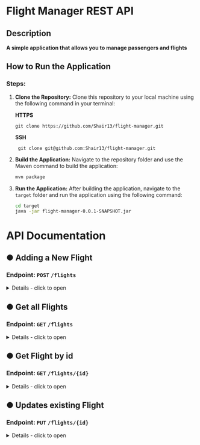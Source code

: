 # Flight Manager REST API

## Description

**A simple application that allows you to manage passengers and flights**

## How to Run the Application

### Steps:

1. **Clone the Repository:** Clone this repository to your local machine using the following command in your terminal:

   **HTTPS**
    ```
    git clone https://github.com/Shair13/flight-manager.git
    ```
   **SSH**
   ```
    git clone git@github.com:Shair13/flight-manager.git
    ```

2. **Build the Application:** Navigate to the repository folder and use the Maven command to build the application:

    ```bash
    mvn package
    ```

3. **Run the Application:** After building the application, navigate to the `target` folder and run the application using the following command:

    ```bash
    cd target
    java -jar flight-manager-0.0.1-SNAPSHOT.jar
    ```

# API Documentation

## ● Adding a New Flight

### **Endpoint:** `POST` `/flights`

<details>
<summary>Details - click to open</summary>

**Description:**
Adds a new flight to the system.

**Request Body:**
- Format: JSON
- Sample Request Body:
```json
{
  "number": "3",
  "departure": "2024-07-23T08:00:00",
  "route": "Warsaw - Chicago",
  "availableSeats": 120
}
```
**Data types:**
- int number (greater than 0)
- LocalDateTime departure (cannot be past)
- String route (must not be empty)
- int availableSeats (greater or equal 0)

**Response:**
- Status Code: **201 Created**
- Body: Object representing the added flight.
- Sample Response Body:

```json
{
  "id": 1,
  "number": 3,
  "route": "Warsaw - London",
  "date": "2024-07-23T08:00:00",
  "availableSeats": 96,
  "passengers": null
}
```

**Errors:**

- Incorrect value of any field. Example of incorrect values for all fields:

```json
{
    "date": "Must be a future date.",
    "number": "Flight number must be greater than 0.",
    "route": "Route cannot be an empty field.",
    "availableSeats": "Available seats must be not be less than 0."
}
```

- Incorrect type of value for flight number:

```json
{
"error": "JSON parse error: Cannot deserialize value of type `int` from String 'd': not a valid `int` value"
}
```

</details>

## ● Get all Flights

### **Endpoint:** `GET` `/flights`
<details>
<summary>Details - click to open</summary>

**Description:**
Returns all flights from database.

**Possible URL parameters:**
- sort
- page
- size

**Request Body:**
Empty.

**Data types:**
None

**Response:**
- Status Code: **200 OK**
- Sample Response Body:

```json
[
   {
      "id": 1,
      "number": 10,
      "route": "Warsaw - Berlin",
      "date": "2024-04-30T12:35:00",
      "availableSeats": 140,
      "passengers": []
   },
   {
      "id": 2,
      "number": 27,
      "route": "Palermo - Warsaw",
      "date": "2024-05-01T17:00:00",
      "availableSeats": 130,
      "passengers": []
   },
   {
      "id": 3,
      "number": 13,
      "route": "Warsaw - Oslo",
      "date": "2024-06-01T12:00:00",
      "availableSeats": 129,
      "passengers": [
         {
            "id": 2,
            "name": "Han",
            "surname": "Solo",
            "phone": "123 456 789"
         }
      ]
   }
]
```
</details>

## ● Get Flight by id

### **Endpoint:** `GET` `/flights/{id}`
<details>
<summary>Details - click to open</summary>

**Description:**
Returns flight by id from database.

**Request Body:**
Empty.

**Data types:**
None

**Response:**
- Status Code: **200 OK**
- Sample Response Body:

```json
{
   "id": 3,
   "number": 13,
   "route": "Warsaw - Oslo",
   "date": "2024-06-01T12:00:00",
   "availableSeats": 129,
   "passengers": [
      {
         "id": 2,
         "name": "Han",
         "surname": "Solo",
         "phone": "123 456 789"
      }
   ]
}
```

**Errors:**

- When flight does not exist:
```json
{
   "error": "Flight with id = 14 not found"
}
```
</details>

## ● Updates existing Flight

### **Endpoint:** `PUT` `/flights/{id}`

<details>
<summary>Details - click to open</summary>
**Description:**
Updates existing flight.

**Request Body:**
- Format: JSON
- Sample Request Body:
```json
{
   "number": "4",
   "date": "2024-07-23T08:00:00",
   "route": "Warsaw - Chicago",
   "availableSeats": 120
}
```
**Data types:**
- int number (greater than 0)
- LocalDateTime departure (cannot be past)
- String route (must not be empty)
- int availableSeats (greater or equal 0)

**Response:**
- Status Code: **200 OK**
- Body: Object representing the added flight.
- Sample Response Body:

```json
{
   "id": 3,
   "number": 4,
   "route": "Warsaw - Chicago",
   "date": "2024-07-23T08:00:00",
   "availableSeats": 120,
   "passengers": [
      {
         "id": 2,
         "name": "Han",
         "surname": "Solo",
         "phone": "123 456 789"
      }
   ]
}
```

**Errors:**

- Incorrect value of any field. Example of incorrect values for all fields:

```json
{
    "date": "Must be a future date.",
    "number": "Flight number must be greater than 0.",
    "route": "Route cannot be an empty field.",
    "availableSeats": "Available seats must be not be less than 0."
}
```

- Incorrect type of value for flight number:

```json
{
"error": "JSON parse error: Cannot deserialize value of type `int` from String 'd': not a valid `int` value"
}
```
- Flight not found:

```json
{
    "error": "Flight with id = 39 not found"
}
```

</details>
